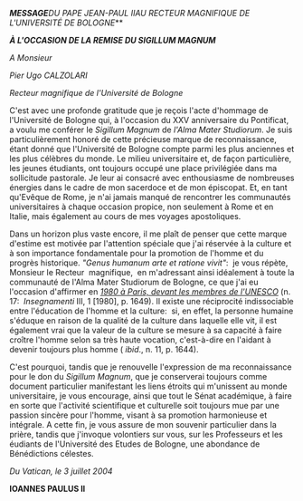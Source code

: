 ***MESSAGE**DU PAPE JEAN-PAUL II**AU RECTEUR MAGNIFIQUE DE L'UNIVERSITÉ DE BOLOGNE***

***À L'OCCASION DE LA REMISE DU SIGILLUM MAGNUM***

*A Monsieur*

*Pier Ugo CALZOLARI*

*Recteur magnifique de l'Université de Bologne*

C'est avec une profonde gratitude que je reçois l'acte d'hommage de l'Université de Bologne qui, à l'occasion du XXV anniversaire du Pontificat, a voulu me conférer le *Sigillum Magnum* de *l'Alma Mater Studiorum*. Je suis particulièrement honoré de cette précieuse marque de reconnaissance, étant donné que l'Université de Bologne compte parmi les plus anciennes et les plus célèbres du monde. Le milieu universitaire et, de façon particulière, les jeunes étudiants, ont toujours occupé une place privilégiée dans ma sollicitude pastorale. Je leur ai consacré avec enthousiasme de nombreuses énergies dans le cadre de mon sacerdoce et de mon épiscopat. Et, en tant qu'Evêque de Rome, je n'ai jamais manqué de rencontrer les communautés universitaires à chaque occasion propice, non seulement à Rome et en Italie, mais également au cours de mes voyages apostoliques.

Dans un horizon plus vaste encore, il me plaît de penser que cette marque d'estime est motivée par l'attention spéciale que j'ai réservée à la culture et à son importance fondamentale pour la promotion de l'homme et du progrès historique. *"Genus humanum arte et ratione vivit"*:  je vous répète, Monsieur le Recteur  magnifique,  en m'adressant ainsi idéalement à toute la communauté de l'Alma Mater Studiorum de Bologne, ce que j'ai eu l'occasion d'affirmer en *[1980 à Paris, devant les membres de l'UNESCO](/content/john-paul-ii/fr/speeches/1980/june/documents/hf_jp-ii_spe_19800602_unesco.html)* (n. 17:  *Insegnamenti* III, 1 \[1980\], p. 1649). Il existe une réciprocité indissociable entre l'éducation de l'homme et la culture:  si, en effet, la personne humaine s'éduque en raison de la qualité de la culture dans laquelle elle vit, il est également vrai que la valeur de la culture se mesure à sa capacité à faire croître l'homme selon sa très haute vocation, c'est-à-dire en l'aidant à devenir toujours plus homme ( *ibid*., n. 11, p. 1644).

C'est pourquoi, tandis que je renouvelle l'expression de ma reconnaissance pour le don du *Sigillum Magnum*, que je conserverai toujours comme document particulier manifestant les liens étroits qui m'unissent au monde universitaire, je vous encourage, ainsi que tout le Sénat académique, à faire en sorte que l'activité scientifique et culturelle soit toujours mue par une passion sincère pour l'homme, visant à sa promotion harmonieuse et intégrale. A cette fin, je vous assure de mon souvenir particulier dans la prière, tandis que j'invoque volontiers sur vous, sur les Professeurs et les éudiants de l'Université des Etudes de Bologne, une abondance de Bénédictions célestes.

*Du Vatican, le 3 juillet 2004*

**IOANNES PAULUS II**